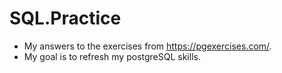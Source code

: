 # SQL.Practice

* My answers to the exercises from https://pgexercises.com/.
* My goal is to refresh my postgreSQL skills. 
